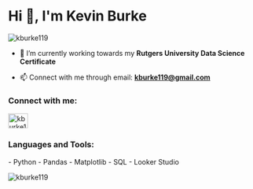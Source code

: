 <h1 align="left">Hi 👋, I'm Kevin Burke</h1>

<p align="left"> <img src="https://komarev.com/ghpvc/?username=kburke119&label=Profile%20views&color=0e75b6&style=flat" alt="kburke119" /> </p>

- 🌱 I’m currently working towards my **Rutgers University Data Science Certificate**

- 📫 Connect with me through email: **kburke119@gmail.com**

<h3 align="left">Connect with me:</h3>
<p align="left">
<a href="https://linkedin.com/in/kburke119" target="blank"><img align="center" src="https://raw.githubusercontent.com/rahuldkjain/github-profile-readme-generator/master/src/images/icons/Social/linked-in-alt.svg" alt="kburke119" height="30" width="40" /></a>
</p>

<h3 align="left">Languages and Tools:</h3>
- Python
- Pandas
- Matplotlib
- SQL
- Looker Studio

<p><img align="center" src="https://github-readme-stats.vercel.app/api/top-langs?username=kburke119&show_icons=true&locale=en&layout=compact" alt="kburke119" /></p>

